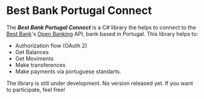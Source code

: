 # Best Bank Portugal Connect
The ***Best Bank Portugal Connect*** is a C# library the helps to connect to the [Best Bank](https://www.bancobest.pt/)'s [Open Banking](https://openbankproject.com/) API, bank based in Portugal. This library helps to:

* Authorization flow (OAuth 2)
* Get Balances
* Get Moviments
* Make transferences
* Make payments via portuguese standarts.

The library is still under development. No version released yet. If you want to participate, feel free!
